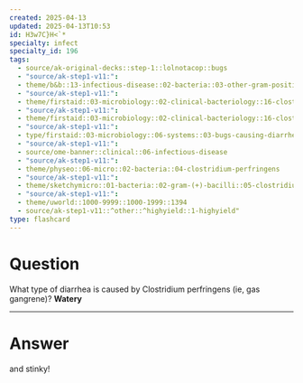 ```yaml
---
created: 2025-04-13
updated: 2025-04-13T10:53
id: H3w7C}H<`*
specialty: infect
specialty_id: 196
tags:
  - source/ak-original-decks::step-1::lolnotacop::bugs
  - "source/ak-step1-v11:": 
  - theme/b&b::13-infectious-disease::02-bacteria::03-other-gram-positives
  - "source/ak-step1-v11:": 
  - theme/firstaid::03-microbiology::02-clinical-bacteriology::16-clostridia
  - "source/ak-step1-v11:": 
  - theme/firstaid::03-microbiology::02-clinical-bacteriology::16-clostridia::clostridium-perfringens
  - "source/ak-step1-v11:": 
  - type/firstaid::03-microbiology::06-systems::03-bugs-causing-diarrhea
  - "source/ak-step1-v11:": 
  - source/ome-banner::clinical::06-infectious-disease
  - "source/ak-step1-v11:": 
  - theme/physeo::06-micro::02-bacteria::04-clostridium-perfringens
  - "source/ak-step1-v11:": 
  - theme/sketchymicro::01-bacteria::02-gram-(+)-bacilli::05-clostridium-perfringens
  - "source/ak-step1-v11:": 
  - theme/uworld::1000-9999::1000-1999::1394
  - source/ak-step1-v11::^other::^highyield::1-highyield"
type: flashcard
---
```


# Question
What type of diarrhea is caused by Clostridium perfringens (ie, gas gangrene)?   **Watery**

---

# Answer
and stinky!